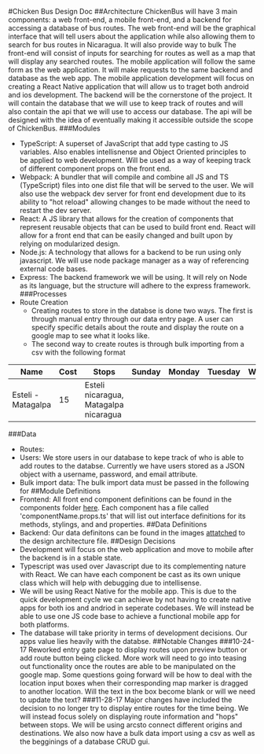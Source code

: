 #Chicken Bus Design Doc
##Architecture
ChickenBus will have 3 main components: a web front-end, a mobile front-end, and a backend for accessing a database of bus routes. The web front-end will be the graphical interface that will tell users about the application while also allowing them to search for bus routes in Nicaragua. It will also provide way to bulk The front-end will consist of inputs for searching for routes as well as a map that will display any searched routes.
The mobile application will follow the same form as the web application. It will make requests to the same backend and database as the web app. The mobile application development will focus on creating a React Native application that will allow us to traget both android and ios development.
The backend will be the cornerstone of the project. It will contain the database that we will use to keep track of routes and will also contain the api that we will use to access our database. The api will be designed with the idea of eventually making it accessible outside the scope of ChickenBus.
###Modules
- TypeScript: A superset of JavaScript that add type casting to JS variables. Also enables intellisnense and Object Oriented principles to be applied to web development. Will be used as a way of keeping track of different component props on the front end.
- Webpack: A bundler that will compile and combine all JS and TS (TypeScript) files into one dist file that will be served to the user. We will also use the webpack dev server for front end development due to its ability to "hot reload" allowing changes to be made without the need to restart the dev server.
- React: A JS library that allows for the creation of components that represent reusable objects that can be used to build front end. React will allow for a front end that can be easily changed and built upon by relying on modularized design.
- Node.js: A technology that allows for a backend to be run using only javascript. We will use node package manager as a way of referencing external code bases.
- Express: The backend framework we will be using. It will rely on Node as its language, but the structure will adhere to the express framework.
###Processes
- Route Creation
    - Creating routes to store in the databse is done two ways. The first is through manual entry through our data entry page. A user can specify specific details about the route and display the route on a google map to see what it looks like.
    - The second way to create routes is through bulk importing from a csv with the following format

|Name	|Cost	|Stops	|Sunday	|Monday	|Tuesday	|Wednesday	|Thursday	|Friday	|Saturday	|Duration	|Notes|
| ------- | --- | ------------------ | -----| -----| -----| -----| -----| -----| -----| -----| -----|
|Esteli - Matagalpa	|15	|Esteli nicaragua, Matagalpa nicaragua		|	| | | | | | 1:34, 20:50 | 23| notes|

###Data
- Routes: 
- Users: We store users in our database to kepe track of who is able to add routes to the databse. Currently we have users stored as a JSON object with a username, password, and email attribute.
- Bulk import data: The bulk import data must be passed in the following for
##Module Definitions
- Frontend: All front end component definitions can be found in the components folder [here](https://github.com/KyleMartin95/ChickenBus-Frontend/tree/master/src/components). Each component has a file called 'componentName.props.ts' that will list out interface definitions for its methods, stylings, and and properties.
##Data Definitions
- Backend: Our data definitons can be found in the images [attatched](./design-architecture-final.html) to the design architecture file.
##Design Decisions
- Development will focus on the web application and move to mobile after the backend is in a stable state.
- Typescript was used over Javascript due to its complementing nature with React. We can have each component be cast as its own unique class which will help with debugging due to intellisense.
- We will be using React Native for the mobile app. This is due to the quick development cycle we can achieve by not having to create native apps for both ios and andriod in seperate codebases. We will instead be able to use one JS code base to achieve a functional mobile app for both platforms.
- The database will take priority in terms of development decisions. Our apps value lies heavily with the databse.
##Notable Changes
###10-24-17
Reworked entry gate page to display routes upon preview button or add route button being clicked. More work will need to go into teasing out functionality once the routes are able to be manipulated on the google map. Some questions going forward will be how to deal with the location input boxes when their corresponding map marker is dragged to another location. Will the text in the box become blank or will we need to update the text?
###11-28-17
Major changes have included the decision to no longer try to display entire routes for the time being. We will instead focus solely on displaying route information and "hops" between stops. We will be using arcsto connect different origins and destinations. We also now have a bulk data import using a csv as well as the begginings of a database CRUD gui.
